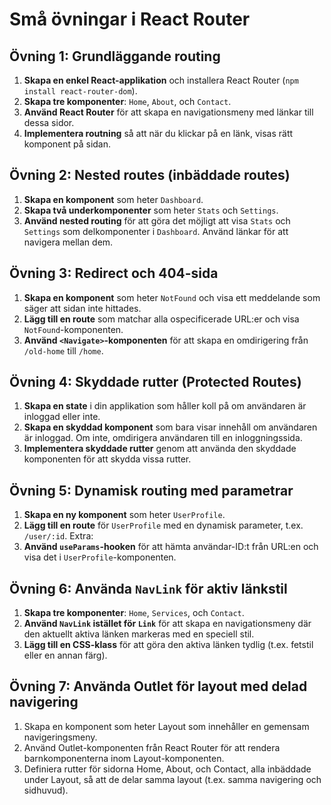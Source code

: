 # Små övningar i React Router

## Övning 1: Grundläggande routing
1. **Skapa en enkel React-applikation** och installera React Router (`npm install react-router-dom`).
2. **Skapa tre komponenter**: `Home`, `About`, och `Contact`.
3. **Använd React Router** för att skapa en navigationsmeny med länkar till dessa sidor.
4. **Implementera routning** så att när du klickar på en länk, visas rätt komponent på sidan.

## Övning 2: Nested routes (inbäddade routes)
1. **Skapa en komponent** som heter `Dashboard`.
2. **Skapa två underkomponenter** som heter `Stats` och `Settings`.
3. **Använd nested routing** för att göra det möjligt att visa `Stats` och `Settings` som delkomponenter i `Dashboard`. Använd länkar för att navigera mellan dem.

## Övning 3: Redirect och 404-sida
1. **Skapa en komponent** som heter `NotFound` och visa ett meddelande som säger att sidan inte hittades.
2. **Lägg till en route** som matchar alla ospecificerade URL:er och visa `NotFound`-komponenten.
3. **Använd `<Navigate>`-komponenten** för att skapa en omdirigering från `/old-home` till `/home`.

## Övning 4: Skyddade rutter (Protected Routes)
1. **Skapa en state** i din applikation som håller koll på om användaren är inloggad eller inte.
2. **Skapa en skyddad komponent** som bara visar innehåll om användaren är inloggad. Om inte, omdirigera användaren till en inloggningssida.
3. **Implementera skyddade rutter** genom att använda den skyddade komponenten för att skydda vissa rutter.

## Övning 5: Dynamisk routing med parametrar
1. **Skapa en ny komponent** som heter `UserProfile`.
2. **Lägg till en route** för `UserProfile` med en dynamisk parameter, t.ex. `/user/:id`.
Extra:
3. **Använd `useParams`-hooken** för att hämta användar-ID:t från URL:en och visa det i `UserProfile`-komponenten.

## Övning 6: Använda `NavLink` för aktiv länkstil
1. **Skapa tre komponenter**: `Home`, `Services`, och `Contact`.
2. **Använd `NavLink` istället för `Link`** för att skapa en navigationsmeny där den aktuellt aktiva länken markeras med en speciell stil.
3. **Lägg till en CSS-klass** för att göra den aktiva länken tydlig (t.ex. fetstil eller en annan färg).

## Övning 7: Använda Outlet för layout med delad navigering
1. Skapa en komponent som heter Layout som innehåller en gemensam navigeringsmeny.
2. Använd Outlet-komponenten från React Router för att rendera barnkomponenterna inom Layout-komponenten.
3. Definiera rutter för sidorna Home, About, och Contact, alla inbäddade under Layout, så att de delar samma layout (t.ex. samma navigering och sidhuvud).
